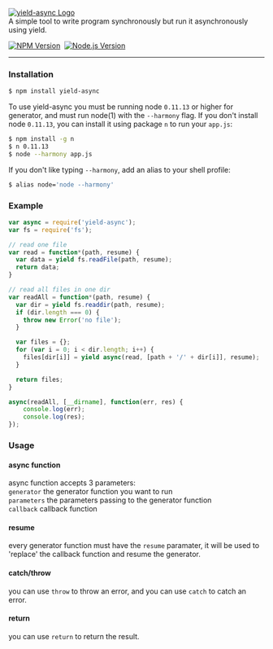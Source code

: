 [![yield-async Logo](http://cdn.amoa400.com/github/yield-async.png)](https://github.com/amoa400/yield-async)    
A simple tool to write program synchronously but run it asynchronously using yield.  

[![NPM Version](https://img.shields.io/npm/v/yield-async.svg?style=flat-square)](https://www.npmjs.org/package/yield-aysnc)&nbsp;&nbsp;[![Node.js Version](https://img.shields.io/badge/node.js-%3E%3D_0.11.13-brightgreen.svg?style=flat-square)](http://nodejs.org/download/)


***

### Installation
```bash
$ npm install yield-async
```
To use yield-async you must be running node `0.11.13` or higher for generator, and must run node(1) with the `--harmony` flag. If you don't install node `0.11.13`, you can install it using package `n` to run your `app.js`:
```bash
$ npm install -g n
$ n 0.11.13
$ node --harmony app.js
```
If you don't like typing `--harmony`, add an alias to your shell profile: 
```bash
$ alias node='node --harmony'
```

### Example
```js
var async = require('yield-async');
var fs = require('fs');

// read one file
var read = function*(path, resume) {
  var data = yield fs.readFile(path, resume);
  return data;
}

// read all files in one dir
var readAll = function*(path, resume) {
  var dir = yield fs.readdir(path, resume);
  if (dir.length === 0) {
    throw new Error('no file');
  }

  var files = {};
  for (var i = 0; i < dir.length; i++) {
    files[dir[i]] = yield async(read, [path + '/' + dir[i]], resume);
  }

  return files;
}

async(readAll, [__dirname], function(err, res) {
    console.log(err);
    console.log(res);
});
```


### Usage

#### async function
async function accepts 3 parameters:  
	`generator` the generator function you want to run  
	`parameters` the parameters passing to the generator function  
	`callback` callback function  

#### resume
every generator function must have the `resume` paramater, it will be used to 'replace' the callback function and resume the generator.

#### catch/throw
you can use `throw` to throw an error, and you can use `catch` to catch an error.

#### return
you can use `return` to return the result.